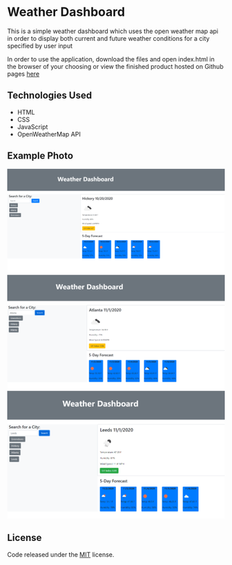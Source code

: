 # Weather Dashboard

This is a simple weather dashboard which uses the open weather map api in order to display both current and future weather conditions for a city specified by user input

In order to use the application, download the files and open index.html in the browser of your choosing or view the finished product hosted on Github pages [here](https://brendonstahl97.github.io/Weather-Dashboard/)

## Technologies Used
  * HTML
  * CSS
  * JavaScript
  * OpenWeatherMap API

## Example Photo

![Weather Dashboard Example Photo](Assets/WeatherPic.png)
![Weather Dashboard Example Photo](Assets/exampleWeather.jpg)
![Weather Dashboard Example Photo](Assets/exampleWeather2.png)

## License

Code released under the [MIT](https://github.com/StartBootstrap/startbootstrap-stylish-portfolio/blob/gh-pages/LICENSE) license.
